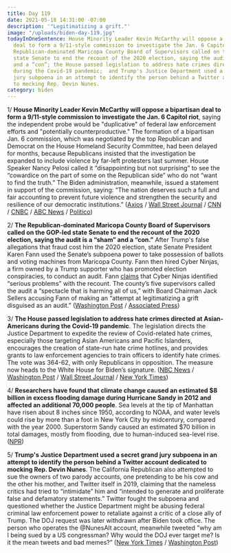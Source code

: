 ```yaml
---
title: Day 119
date: 2021-05-18 14:31:00 -07:00
description: '"Legitimatizing a grift."'
image: "/uploads/biden-day-119.jpg"
todayInOneSentence: House Minority Leader Kevin McCarthy will oppose a bipartisan
  deal to form a 9/11-style commission to investigate the Jan. 6 Capitol riot; the
  Republican-dominated Maricopa County Board of Supervisors called on the GOP-led
  state Senate to end the recount of the 2020 election, saying the audit is a “sham”
  and a “con”; the House passed legislation to address hate crimes directed at Asian-Americans
  during the Covid-19 pandemic;  and Trump's Justice Department used a secret grand
  jury subpoena in an attempt to identify the person behind a Twitter account dedicated
  to mocking Rep. Devin Nunes.
category: biden
---
```


1/ **House Minority Leader Kevin McCarthy will oppose a bipartisan deal to form a 9/11-style commission to investigate the Jan. 6 Capitol riot**, saying the independent probe would be "duplicative" of federal law enforcement efforts and "potentially counterproductive." The formation of a bipartisan Jan. 6 commission, which was negotiated by the top Republican and Democrat on the House Homeland Security Committee, had been delayed for months, because Republicans insisted that the investigation be expanded to include violence by far-left protesters last summer. House Speaker Nancy Pelosi called it “disappointing but not surprising” to see the “cowardice on the part of some on the Republican side” who do not “want to find the truth.” The Biden administration, meanwhile, issued a statement in support of the commission, saying: “The nation deserves such a full and fair accounting to prevent future violence and strengthen the security and resilience of our democratic institutions.”  ([Axios](https://www.axios.com/kevin-mccarthy-jan-6-commission-89765551-11f1-4158-9148-d6c708ad93c7.html) / [Wall Street Journal](https://www.wsj.com/articles/top-house-republican-opposes-plan-for-jan-6-capitol-riot-commission-11621347864) / [CNN](https://www.cnn.com/2021/05/18/politics/kevin-mccarthy-opposes-1-6-commission/index.html) / [CNBC](https://www.cnbc.com/2021/05/18/capitol-insurrection-kevin-mccarthy-opposes-jan-6-commission-bill.html) / [ABC News](https://abcnews.go.com/Politics/mccarthy-rejects-proposed-commission-investigate-jan-capitol-assault/story?id=77753736) / [Politico](https://www.politico.com/news/2021/05/18/mccarthy-opposition-capitol-riot-commission-489250))

2/ **The Republican-dominated Maricopa County Board of Supervisors called on the GOP-led state Senate to end the recount of the 2020 election, saying the audit is a “sham” and a “con.”** After Trump's false allegations that fraud cost him the 2020 election, state Senate President Karen Fann used the Senate’s subpoena power to take possession of ballots and voting machines from Maricopa County. Fann then hired Cyber Ninjas, a firm owned by a Trump supporter who has promoted election conspiracies, to conduct an audit. Fann [claims](https://www.washingtonpost.com/politics/arizona-recount-gop/2021/05/14/330bc808-b4c7-11eb-a980-a60af976ed44_story.html?itid=ap_rosalinds.%20helderman) that Cyber Ninjas identified “serious problems” with the recount. The county’s five supervisors called the audit a “spectacle that is harming all of us,” with Board Chairman Jack Sellers accusing Fann of making an “attempt at legitimatizing a grift disguised as an audit.” ([Washington Post](https://www.washingtonpost.com/politics/maricopa-county-2020-audit/2021/05/17/28292932-b74a-11eb-a6b1-81296da0339b_story.html) / [Associated Press](https://apnews.com/article/donald-trump-arizona-election-recounts-election-2020-elections-2c967181998d1f514525f6f1953bf36e))

3/ **The House passed legislation to address hate crimes directed at Asian-Americans during the Covid-19 pandemic**. The legislation directs the Justice Department to expedite the review of Covid-related hate crimes, especially those targeting Asian Americans and Pacific Islanders, encourages the creation of state-run hate crime hotlines, and provides grants to law enforcement agencies to train officers to identify hate crimes. The vote was 364-62, with only Republicans in opposition. The measure now heads to the White House for Biden’s signature.  ([NBC News](https://www.nbcnews.com/politics/congress/house-expected-pass-anti-asian-hate-crimes-bill-n1267732) / [Washington Post](https://www.washingtonpost.com/politics/congress-asian-american-hate-crime-coronavirus/2021/05/18/305c3764-b7dd-11eb-a5fe-bb49dc89a248_story.html) / [Wall Street Journal](https://www.wsj.com/articles/house-passes-hate-crimes-bill-in-response-to-anti-asian-violence-11621370760?mod=breakingnews) / [New York Times](https://www.nytimes.com/2021/05/18/us/house-anti-asian-hate-crimes-biden.html))

4/ **Researchers have found that climate change caused an estimated $8 billion in excess flooding damage during Hurricane Sandy in 2012 and affected an additional 70,000 people**. Sea levels at the tip of Manhattan have risen about 8 inches since 1950, according to NOAA, and water levels could rise by more than a foot in New York City by midcentury, compared with the year 2000. Superstorm Sandy caused an estimated $70 billion in total damages, mostly from flooding, due to human-induced sea-level rise. ([NPR](https://www.npr.org/2021/05/18/997666304/climate-changes-impact-on-hurricane-sandy-has-a-price-8-billion))

5/ **Trump's Justice Department used a secret grand jury subpoena in an attempt to identify the person behind a Twitter account dedicated to mocking Rep. Devin Nunes**. The California Republican also attempted to sue the owners of two parody accounts, one pretending to be his cow and the other his mother, and Twitter itself in 2019, claiming that the nameless critics had tried to “intimidate” him and “intended to generate and proliferate false and defamatory statements.” Twitter fought the subpoena and questioned whether the Justice Department might be abusing federal criminal law enforcement power to retaliate against a critic of a close ally of Trump.  The DOJ request was later withdrawn after Biden took office.  The person who operates the @NunesAlt account, meanwhile tweeted "why am I being sued by a US congressman? Why would the DOJ ever target me? Is it the mean tweets and bad memes?” ([New York Times](https://www.nytimes.com/2021/05/17/us/politics/devin-nunes-twitter-justice-department.html) / [Washington Post](https://www.washingtonpost.com/nation/2021/05/18/devin-nunes-twitter-doj/))